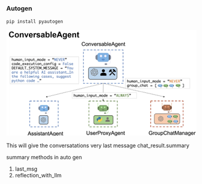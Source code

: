 ### Autogen


```python
pip install pyautogen
```

![](img/Autogen-conversableagent.PNG)



This will give the conversatations very last message
chat_result.summary


summary methods in auto gen
1. last_msg
2. reflection_with_llm